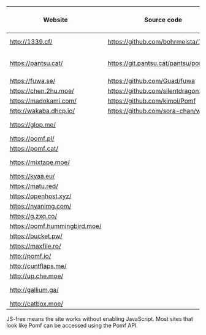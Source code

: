  Website                | Source code                             | Size limit (MiB) | Notes
------------------------|-----------------------------------------|------------------|-------
<http://1339.cf/>       | <https://github.com/bohrmeista/1338>    | 100              | Nice colors
<https://pantsu.cat/>   | <https://git.pantsu.cat/pantsu/pomf>    | 128              | Git, JS-free, paste
<https://fuwa.se/>      | <https://github.com/Guad/fuwa>          | 10               | JS-free
<https://chen.2hu.moe/> | <https://github.com/silentdragonz/chen> | 50               |
<https://madokami.com/> | <https://github.com/kimoi/Pomf>         | 50               |
<http://wakaba.dhcp.io/> | <https://github.com/sora-chan/wakaba>  | 128              | JS-free
<https://glop.me/>      |                                         | 50               | Uses [IPFS][0]
<https://pomf.pl/>      |                                         | 50               |
<https://pomf.cat/>     |                                         | 50               |
<https://mixtape.moe/>  |                                         | 100              | Paste, voice
<https://kyaa.eu/>      |                                         | 50               |
<https://matu.red/>     |                                         | 20               |
<https://openhost.xyz/> |                                         | 1024             |
<https://nyanimg.com/>  |                                         | 50               |
<https://g.zxq.co/>     |                                         | 80               |
<https://pomf.hummingbird.moe/> |                                 | 50               |
<https://bucket.pw/>    |                                         | 50               |
<https://maxfile.ro/>   |                                         | 50               |
<http://pomf.io/>       |                                         | 50               |
<http://cuntflaps.me/>  |                                         | 100              |
<http://up.che.moe/>    |                                         | 50               |
<http://gallium.ga/>    |                                         | 1024             | Currently down
<http://catbox.moe/>    |                                         | 200              |

JS-free means the site works without enabling JavaScript. Most sites that look like Pomf can be accessed
using the Pomf API.

[0]: http://ipfs.io/
